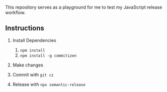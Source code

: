 This repository serves as a playground for me to test my JavaScript release workflow.

## Instructions

1. Install Dependencies
    1. `npm install`
    2. `npm install -g commitizen`

2. Make changes

3. Commit with `git cz`

4. Release with `npx semantic-release`